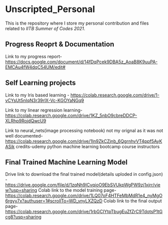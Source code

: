 # Unscripted_Personal
This is the repository where I store my personal contribution and files related to  _*IITB Summer of Codes 2021*_.
## Progress Reoprt & Documentation
Link to my progress report- https://docs.google.com/document/d/14fDqPcek9DBA5z_AoaB8K9uuPA-EMCAu4fW4dqC54UM/edit# 
## Self Learning projects
Link to my Iris based learning - https://colab.research.google.com/drive/1-vCYsUt5nIqN3r39rlX-Vc-KGOYaNGq9

Link to my linear regression learning-https://colab.research.google.com/drive/1KZ_5nbO9cbreDDCP-XLRhp9RojdQwcU9

Link to neural_nets(image processing notebook) not my orignal as it was not well documented-https://colab.research.google.com/drive/1In9ZkCZjnb_6QgrnhvVT4ppf5AyKASik 
credits-udemy python machine learning bootcamp course instructors

## Final Trained Machine Learning Model
Drive link to download the final trained model(details uploded in config.json) -https://drive.google.com/file/d/1zqNh9ICvqioO9EbSVUkpWgPW9zj1xjrr/view?usp=sharing
Colab link to the model training page- https://colab.research.google.com/drive/1LQ07oF4HTFeMbMdR1e4_nyMgO6rgyy7x?authuser=1#scrollTo=WD_vnyLXZQzD
Colab link to the final output page- https://colab.research.google.com/drive/1rbGCIYtpTbugEuZfZrC9TdotsP1tGcg8?usp=sharing


